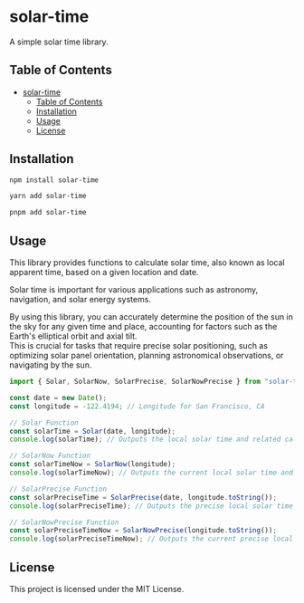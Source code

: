 # solar-time

A simple solar time library.

## Table of Contents

- [solar-time](#solar-time)
  - [Table of Contents](#table-of-contents)
  - [Installation](#installation)
  - [Usage](#usage)
  - [License](#license)

## Installation

```sh
npm install solar-time

yarn add solar-time

pnpm add solar-time

```

## Usage

This library provides functions to calculate solar time, also known as local apparent time, based on a given location and date.

Solar time is important for various applications such as astronomy, navigation, and solar energy systems.

By using this library, you can accurately determine the position of the sun in the sky for any given time and place, accounting for factors such as the Earth's elliptical orbit and axial tilt.  
This is crucial for tasks that require precise solar positioning, such as optimizing solar panel orientation, planning astronomical observations, or navigating by the sun.

```typescript
import { Solar, SolarNow, SolarPrecise, SolarNowPrecise } from "solar-time";

const date = new Date();
const longitude = -122.4194; // Longitude for San Francisco, CA

// Solar Function
const solarTime = Solar(date, longitude);
console.log(solarTime); // Outputs the local solar time and related calculations

// SolarNow Function
const solarTimeNow = SolarNow(longitude);
console.log(solarTimeNow); // Outputs the current local solar time and related calculations

// SolarPrecise Function
const solarPreciseTime = SolarPrecise(date, longitude.toString());
console.log(solarPreciseTime); // Outputs the precise local solar time and related calculations using Decimal.js for higher precision

// SolarNowPrecise Function
const solarPreciseTimeNow = SolarNowPrecise(longitude.toString());
console.log(solarPreciseTimeNow); // Outputs the current precise local solar time and related calculations using Decimal.js for higher precision
```

## License

This project is licensed under the MIT License.
